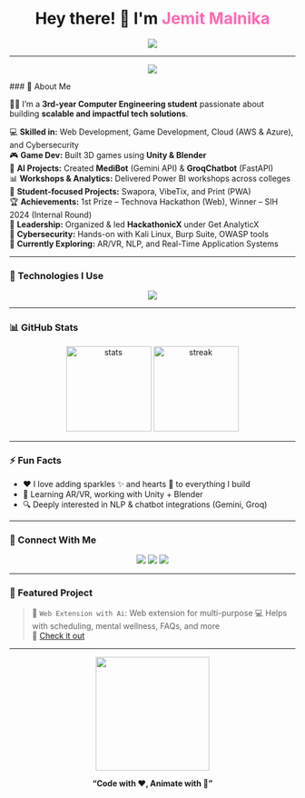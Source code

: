<h1 align="center">Hey there! 👋 I'm <span style="color:#ff69b4;">Jemit Malnika</span></h1>
<p align="center">
  <img src="https://readme-typing-svg.herokuapp.com?font=Fira+Code&duration=3000&pause=1000&color=ff69b4&center=true&vCenter=true&multiline=true&width=600&height=100&lines=Tech+Generalist+%F0%9F%9A%80;Vulnerability+Assessment+Intern+%F0%9F%94%90;Hackathon+Champion+%F0%9F%8F%86;Loves+CSS+Animation+and+Hearts+%E2%9D%A4%EF%B8%8F;Let%27s+Build+Something+Cool+Together+%F0%9F%A4%9D" />
</p>

---

<p align="center">
  <img src="https://readme-typing-svg.herokuapp.com?font=Fira+Code&duration=4000&pause=800&color=FF69B4&center=true&vCenter=true&width=600&lines=Creative+Engineer+%F0%9F%9A%80;Cybersecurity+Explorer+%F0%9F%94%90;Hackathon+Champion+%F0%9F%8F%86;Always+Building+%F0%9F%92%BB;AR+%2F+VR+Learning+%F0%9F%8C%88" />
</p>
### 🌟 About Me

👨‍💻 I’m a **3rd-year Computer Engineering student** passionate about building **scalable and impactful tech solutions**.

💻 **Skilled in:** Web Development, Game Development, Cloud (AWS & Azure), and Cybersecurity  
🎮 **Game Dev:** Built 3D games using **Unity & Blender**  
🧠 **AI Projects:** Created **MediBot** (Gemini API) & **GroqChatbot** (FastAPI)  
📊 **Workshops & Analytics:** Delivered Power BI workshops across colleges  
📱 **Student-focused Projects:** Swapora, VibeTix, and Print (PWA)  
🏆 **Achievements:** 1st Prize – Technova Hackathon (Web), Winner – SIH 2024 (Internal Round)  
🎯 **Leadership:** Organized & led **HackathonicX** under Get AnalyticX  
🔐 **Cybersecurity:** Hands-on with Kali Linux, Burp Suite, OWASP tools  
🚀 **Currently Exploring:** AR/VR, NLP, and Real-Time Application Systems


---

### 🔧 Technologies I Use
<p align="center">
  <img src="https://skillicons.dev/icons?i=html,css,js,react,nodejs,python,django,git,github,figma,aws,linux,unity,C,C++,C#,Java" />
</p>

---

### 📊 GitHub Stats
<p align="center">
  <img src="https://github-readme-stats.vercel.app/api?username=chrolloolucilferr&show_icons=true&theme=tokyonight" alt="stats" height="150"/>
  <img src="https://github-readme-streak-stats.herokuapp.com?user=chrolloolucilferr&theme=tokyonight" alt="streak" height="150"/>
</p>

---

### ⚡ Fun Facts
- ❤️ I love adding sparkles ✨ and hearts 💖 to everything I build
- 🎯 Learning AR/VR, working with Unity + Blender
- 🔍 Deeply interested in NLP & chatbot integrations (Gemini, Groq)

---

### 🔗 Connect With Me
<p align="center">
  <a href="https://www.linkedin.com/in/jemit-malnika-b786a532a/"><img src="https://img.shields.io/badge/LinkedIn-blue?style=for-the-badge&logo=linkedin" /></a>
  <a href="mailto:jemitmalnika@gmail.com"><img src="https://img.shields.io/badge/Gmail-red?style=for-the-badge&logo=gmail" /></a>
  <a href="https://github.com/chrolloolucilferr"><img src="https://img.shields.io/badge/GitHub-100000?style=for-the-badge&logo=github" /></a>
</p>

---

### 🎉 Featured Project
> 🧠 `Web Extension with Ai`: Web extension for multi-purpose 
> 💻 Helps with scheduling, mental wellness, FAQs, and more  
> 🔗 [Check it out](https://github.com/your-org/campus-companion)

---

<p align="center">
  <img src="https://media.giphy.com/media/26AHONQ79FdWZhAI0/giphy.gif" width="200px" />
</p>

<p align="center">
  <b>“Code with ❤️, Animate with 💫”</b>
</p>
